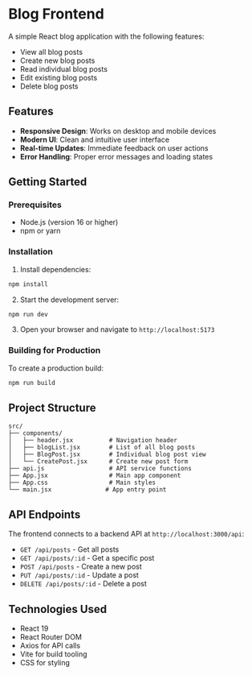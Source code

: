 # Blog Frontend

A simple React blog application with the following features:

- View all blog posts
- Create new blog posts
- Read individual blog posts
- Edit existing blog posts
- Delete blog posts

## Features

- **Responsive Design**: Works on desktop and mobile devices
- **Modern UI**: Clean and intuitive user interface
- **Real-time Updates**: Immediate feedback on user actions
- **Error Handling**: Proper error messages and loading states

## Getting Started

### Prerequisites

- Node.js (version 16 or higher)
- npm or yarn

### Installation

1. Install dependencies:
```bash
npm install
```

2. Start the development server:
```bash
npm run dev
```

3. Open your browser and navigate to `http://localhost:5173`

### Building for Production

To create a production build:

```bash
npm run build
```

## Project Structure

```
src/
├── components/
│   ├── header.jsx          # Navigation header
│   ├── blogList.jsx        # List of all blog posts
│   ├── BlogPost.jsx        # Individual blog post view
│   └── CreatePost.jsx      # Create new post form
├── api.js                  # API service functions
├── App.jsx                 # Main app component
├── App.css                 # Main styles
└── main.jsx               # App entry point
```

## API Endpoints

The frontend connects to a backend API at `http://localhost:3000/api`:

- `GET /api/posts` - Get all posts
- `GET /api/posts/:id` - Get a specific post
- `POST /api/posts` - Create a new post
- `PUT /api/posts/:id` - Update a post
- `DELETE /api/posts/:id` - Delete a post

## Technologies Used

- React 19
- React Router DOM
- Axios for API calls
- Vite for build tooling
- CSS for styling
